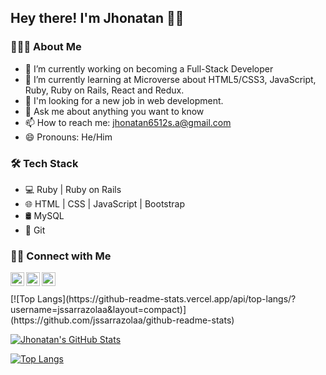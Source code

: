 ## Hey there! I'm Jhonatan 👋😁

### 👨🏻‍💻 About Me 

- 🔭 I’m currently working on becoming a Full-Stack Developer
- 🌱 I’m currently learning at Microverse about HTML5/CSS3, JavaScript, Ruby, Ruby on Rails, React and Redux.
- 💼 I'm looking for a new job in web development.
- 💬 Ask me about anything you want to know
- 📫 How to reach me: jhonatan6512s.a@gmail.com
- 😄 Pronouns: He/Him

### 🛠 Tech Stack

- 💻 Ruby | Ruby on Rails
- 🌐 HTML | CSS | JavaScript | Bootstrap
- 🛢 MySQL 
- 🔧 Git 

### 🤝🏻 Connect with Me

<p align="center">
  <a href="https://www.linkedin.com/in/jhonatansarrazola/">
    <img align="left" alt="Ajay's Linkdein" width="22px" src="https://cdn.jsdelivr.net/npm/simple-icons@v3/icons/linkedin.svg" />
  </a>
  <a href="https://github.com/jssarrazolaa">
    <img align="left" alt="Ajay's Github" width="22px" src="https://cdn.jsdelivr.net/npm/simple-icons@v3/icons/github.svg" />
  </a>
  <a href="https://www.hackerrank.com/jssarrazolaa">
    <img align="left" alt="Ajay's Hackerrank" width="22px" src="https://cdn.jsdelivr.net/npm/simple-icons@v3/icons/hackerrank.svg" />
  </a>
</p>

<br>
<br/>
[![Top Langs](https://github-readme-stats.vercel.app/api/top-langs/?username=jssarrazolaa&layout=compact)](https://github.com/jssarrazolaa/github-readme-stats)
<br>


[![Jhonatan's GitHub Stats](https://github-readme-stats.vercel.app/api?username=jssarrazolaa&show_icons=true)](https://github.com/jssarrazolaa)


[![Top Langs](https://github-readme-stats.vercel.app/api/top-langs/?username=jssarrazolaa&layout=compact&langs_count=6&theme=buefy)](https://github.com/jssarrazolaa/github-Readme-stats)
